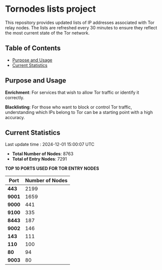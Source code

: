 # Tornodes lists project

This repository provides updated lists of IP addresses associated with Tor relay nodes. The lists are refreshed every 30 minutes to ensure they reflect the most current state of the Tor network.

## Table of Contents

- [Purpose and Usage](#purpose-and-usage)
- [Current Statistics](#current-statistics)


## Purpose and Usage

**Enrichment**: For services that wish to allow Tor traffic or identify it correctly.

**Blacklisting**: For those who want to block or control Tor traffic, understanding which IPs belong to Tor can be a starting point with a high accuracy.

## Current Statistics

Last update time : 2024-12-01 15:00:07 UTC

- **Total Number of Nodes**: 8763
- **Total of Entry Nodes**: 7291

**TOP 10 PORTS USED FOR TOR ENTRY NODES**

| **Port** | **Number of Nodes** |
|------|-----------------|
| **443**   | 2199  |
| **9001**   | 1659  |
| **9000**   | 441  |
| **9100**   | 335  |
| **8443**   | 187  |
| **9002**   | 146  |
| **143**   | 111  |
| **110**   | 100  |
| **80**   | 94  |
| **9003**   | 80  |

